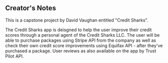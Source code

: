 ## Creator's Notes

This is a capstone project by David Vaughan entitled "Credit Sharks".

The Credit Sharks app is deisgned to help the user improve their credit scores through a personal agent of the Credit Sharks LLC. The user will be able to purchase packages using Stripe API from the company as well as check their own credit score improvements using Equifax API - after they've purchased a package. User reviews as also available on the app by Trust Pilot API.